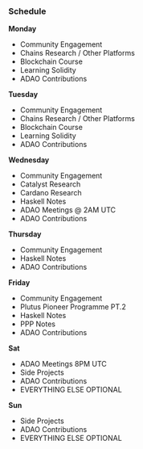 ### Schedule

**Monday**

* Community Engagement
* Chains Research / Other Platforms
* Blockchain Course
* Learning Solidity
* ADAO Contributions

**Tuesday**

* Community Engagement
* Chains Research / Other Platforms
* Blockchain Course
* Learning Solidity
* ADAO Contributions

**Wednesday**

* Community Engagement
* Catalyst Research
* Cardano Research
* Haskell Notes
* ADAO Meetings @ 2AM UTC
* ADAO Contributions

**Thursday**

* Community Engagement
* Haskell Notes
* ADAO Contributions

**Friday**

* Community Engagement
* Plutus Pioneer Programme PT.2
* Haskell Notes
* PPP Notes
* ADAO Contributions

**Sat**

* ADAO Meetings 8PM UTC
* Side Projects
* ADAO Contributions
* EVERYTHING ELSE OPTIONAL

**Sun**

* Side Projects
* ADAO Contributions
* EVERYTHING ELSE OPTIONAL
